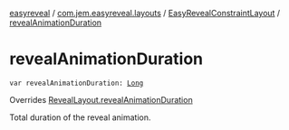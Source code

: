 [easyreveal](../../index.md) / [com.jem.easyreveal.layouts](../index.md) / [EasyRevealConstraintLayout](index.md) / [revealAnimationDuration](./reveal-animation-duration.md)

# revealAnimationDuration

`var revealAnimationDuration: `[`Long`](https://kotlinlang.org/api/latest/jvm/stdlib/kotlin/-long/index.html)

Overrides [RevealLayout.revealAnimationDuration](../../com.jem.easyreveal/-reveal-layout/reveal-animation-duration.md)

Total duration of the reveal animation.

